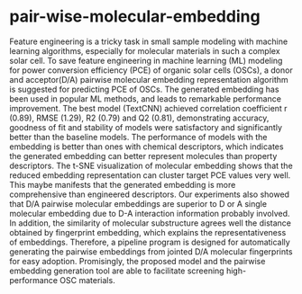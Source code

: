 # pair-wise-molecular-embedding  
  Feature engineering is a tricky task in small sample modeling with machine learning algorithms, especially for molecular materials in such a complex solar cell. To save feature engineering in machine learning (ML) modeling for power conversion efficiency (PCE) of organic solar cells (OSCs), a donor and acceptor(D/A) pairwise molecular embedding representation algorithm is suggested for predicting PCE of OSCs. The generated embedding has been used in popular ML methods, and leads to remarkable performance improvement. The best model (TextCNN) achieved correlation coefficient r (0.89), RMSE (1.29), R2 (0.79) and Q2 (0.81), demonstrating accuracy, goodness of fit and stability of models were satisfactory and significantly better than the baseline models. The performance of models with the embedding is better than ones with chemical descriptors, which indicates the generated embedding can better represent molecules than property descriptors. The t-SNE visualization of molecular embedding shows that the reduced embedding representation can cluster target PCE values very well. This maybe manifests that the generated embedding is more comprehensive than engineered descriptors. Our experiments also showed that D/A pairwise molecular embeddings are superior to D or A single molecular embedding due to D-A interaction information probably involved. In addition, the similarity of molecular substructure agrees well the distance obtained by fingerprint embedding, which explains the representativeness of embeddings. Therefore, a pipeline program is designed for automatically generating the pairwise embeddings from jointed D/A molecular fingerprints for easy adoption. Promisingly, the proposed model and the pairwise embedding generation tool are able to facilitate screening high-performance OSC materials. 
